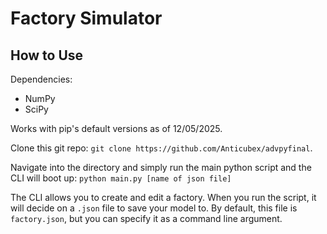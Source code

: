 # Factory Simulator

## How to Use

Dependencies:
- NumPy
- SciPy

Works with pip's default versions as of 12/05/2025.

Clone this git repo: `git clone https://github.com/Anticubex/advpyfinal`.

Navigate into the directory and simply run the main python script and the CLI will boot up: `python main.py [name of json file]`

The CLI allows you to create and edit a factory. When you run the script, it will decide on a `.json` file to save your model to.
By default, this file is `factory.json`, but you can specify it as a command line argument.
